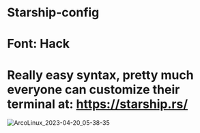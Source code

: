 # Starship-config
# Font: Hack
# Really easy syntax, pretty much everyone can customize their terminal at: https://starship.rs/

![ArcoLinux_2023-04-20_05-38-35](https://user-images.githubusercontent.com/129660012/233244763-72dab4ae-bbe2-47af-9a3e-d7af9d799dba.png)
